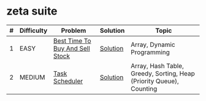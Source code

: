 # zeta suite

| # | Difficulty | Problem | Solution | Topic |
|---|------------|---------|----------|--------|
| 1 | EASY | [Best Time To Buy And Sell Stock](https://leetcode.com/problems/best-time-to-buy-and-sell-stock) | [Solution](../coding/datastructures/arrays/StockBuySell.java) | Array, Dynamic Programming |
| 2 | MEDIUM | [Task Scheduler](https://leetcode.com/problems/task-scheduler) | [Solution](../coding/datastructures/stackAndQueue/TaskScheduler.java) | Array, Hash Table, Greedy, Sorting, Heap (Priority Queue), Counting |
